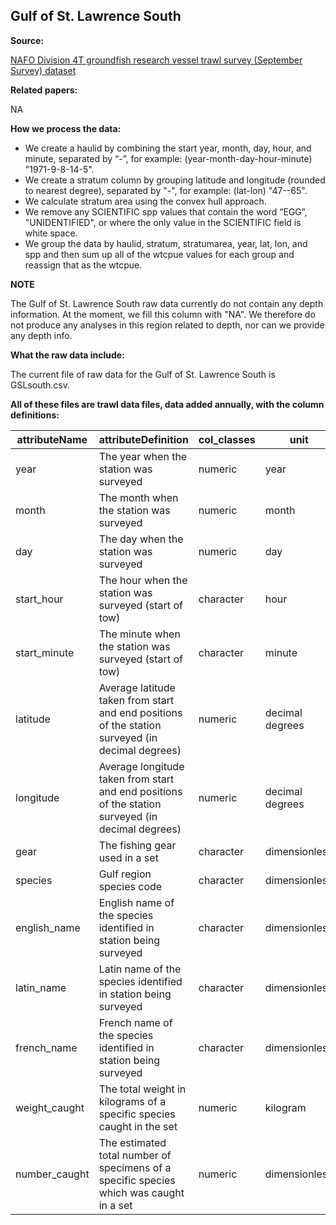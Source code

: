 
Gulf of St. Lawrence South
-------------------------------

**Source:** 

[NAFO Division 4T groundfish research vessel trawl survey (September Survey) dataset](https://open.canada.ca/data/en/dataset/1989de32-bc5d-c696-879c-54d422438e64)

**Related papers:** 

NA

**How we process the data:**

- We create a haulid by combining the start year, month, day, hour, and minute, separated by “-”, for example: (year-month-day-hour-minute) "1971-9-8-14-5".
- We create a stratum column by grouping latitude and longitude (rounded to nearest degree), separated by "-", for example: (lat-lon) "47--65".
- We calculate stratum area using the convex hull approach.
- We remove any SCIENTIFIC spp values that contain the word “EGG”, "UNIDENTIFIED", or where the only value in the SCIENTIFIC field is white space.
- We group the data by haulid, stratum, stratumarea, year, lat, lon, and spp and then sum up all of the wtcpue values for each group and reassign that as the wtcpue.

**NOTE** 

The Gulf of St. Lawrence South raw data currently do not contain any depth information. At the moment, we fill this column with "NA". We therefore do not produce any analyses in this region related to depth, nor can we provide any depth info.

**What the raw data include:**

The current file of raw data for the Gulf of St. Lawrence South is GSLsouth.csv.

**All of these files are trawl data files, data added annually, with the column definitions:**

| attributeName                  | attributeDefinition   | col_classes             | unit |       
|--------------------------|----------------|----------------------------|-----------------------------------------------------------|
|year|The year when the station was surveyed|numeric|year
|month|	The month when the station was surveyed|numeric|month
|day|	The day when the station was surveyed|numeric|day
|start_hour|	The hour when the station was surveyed (start of tow)|character|hour
|start_minute|The minute when the station was surveyed (start of tow)|character|minute
|latitude	|Average latitude taken from start and end positions of the station surveyed (in decimal degrees)|numeric|decimal degrees
|longitude|	Average longitude taken from start and end positions of the station surveyed (in decimal degrees)|numeric |decimal degrees
|gear|	The fishing gear used in a set|character|dimensionless
|species|	Gulf region species code|character|dimensionless
|english_name|	English name of the species identified in station being surveyed|character|dimensionless
|latin_name|	Latin name of the species identified in station being surveyed|character|dimensionless
|french_name|	French name of the species identified in station being surveyed|character|dimensionless
|weight_caught|	The total weight in kilograms of a specific species caught in the set|numeric|kilogram
|number_caught|	The estimated total number of specimens of a specific species which was caught in a set|numeric|dimensionless



